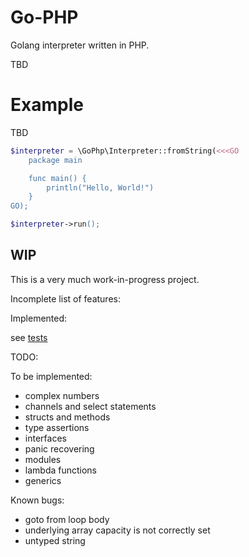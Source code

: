 # Go-PHP

Golang interpreter written in PHP.

TBD

# Example

TBD

```php
$interpreter = \GoPhp\Interpreter::fromString(<<<GO
    package main

    func main() {
        println("Hello, World!")
    }
GO);

$interpreter->run();
```

## WIP

This is a very much work-in-progress project.

Incomplete list of features:

Implemented:

see [tests](tests/Functional/files/)

TODO:

To be implemented:
* complex numbers
* channels and select statements
* structs and methods
* type assertions
* interfaces
* panic recovering
* modules
* lambda functions
* generics

Known bugs:
* goto from loop body
* underlying array capacity is not correctly set
* untyped string